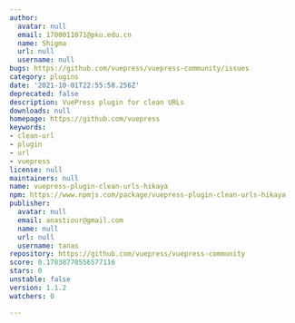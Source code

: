 ```yaml
---
author:
  avatar: null
  email: 1700011071@pku.edu.cn
  name: Shigma
  url: null
  username: null
bugs: https://github.com/vuepress/vuepress-community/issues
category: plugins
date: '2021-10-01T22:55:58.256Z'
deprecated: false
description: VuePress plugin for clean URLs
downloads: null
homepage: https://github.com/vuepress
keywords:
- clean-url
- plugin
- url
- vuepress
license: null
maintainers: null
name: vuepress-plugin-clean-urls-hikaya
npm: https://www.npmjs.com/package/vuepress-plugin-clean-urls-hikaya
publisher:
  avatar: null
  email: anastiour@gmail.com
  name: null
  url: null
  username: tanas
repository: https://github.com/vuepress/vuepress-community
score: 0.17838770556577116
stars: 0
unstable: false
version: 1.1.2
watchers: 0

---
```


